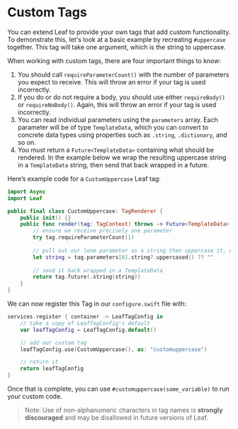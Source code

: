 # Custom Tags

You can extend Leaf to provide your own tags that add custom functionality. To demonstrate this, let's look at a basic example by recreating `#uppercase` together. This tag will take one argument, which is the string to uppercase.

When working with custom tags, there are four important things to know:

1. You should call `requireParameterCount()` with the number of parameters you expect to receive. This will throw an error if your tag is used incorrectly.
2. If you do or do not require a body, you should use either `requireBody()` or `requireNoBody()`. Again, this will throw an error if your tag is used incorrectly.
3. You can read individual parameters using the `parameters` array. Each parameter will be of type `TemplateData`, which you can convert to concrete data types using properties such as `.string`, `.dictionary`, and so on.
4. You must return a `Future<TemplateData>` containing what should be rendered. In the example below we wrap the resulting uppercase string in a `TemplateData` string, then send that back wrapped in a future.

Here’s example code for a `CustomUppercase` Leaf tag:

```swift
import Async
import Leaf

public final class CustomUppercase: TagRenderer {
    public init() {}
    public func render(tag: TagContext) throws -> Future<TemplateData> {
        // ensure we receive precisely one parameter
        try tag.requireParameterCount(1)
        
        // pull out our lone parameter as a string then uppercase it, or use an empty string
        let string = tag.parameters[0].string?.uppercased() ?? ""
        
        // send it back wrapped in a TemplateData
        return tag.future(.string(string))
    }
}
```

We can now register this Tag in our `configure.swift` file with:

```swift
services.register { container -> LeafTagConfig in
    // take a copy of LeafTagConfig's default
    var leafTagConfig = LeafTagConfig.default()

    // add our custom tag
    leafTagConfig.use(CustomUppercase(), as: "customuppercase")

    // return it
    return leafTagConfig
}
```

Once that is complete, you can use `#customuppercase(some_variable)` to run your custom code.

> Note: Use of non-alphanumeric characters in tag names is **strongly discouraged** and may be disallowed in future versions of Leaf.
